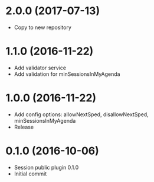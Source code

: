 <a name="2.0.0"></a>
# 2.0.0 (2017-07-13)
* Copy to new repository

<a name="1.1.0"></a>
# 1.1.0 (2016-11-22)
* Add validator service
* Add validation for minSessionsInMyAgenda  

<a name="1.0.0"></a>
# 1.0.0 (2016-11-22)
* Add config options: allowNextSped, disallowNextSped, minSessionsInMyAgenda 
* Release

<a name="0.1.0"></a>
# 0.1.0 (2016-10-06)
* Session public plugin 0.1.0
* Initial commit